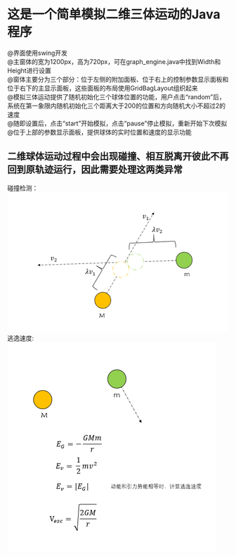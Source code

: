# 这是一个简单模拟二维三体运动的Java程序  
@界面使用swing开发  
@主窗体的宽为1200px，高为720px，可在graph_engine.java中找到Width和Height进行设置  
@窗体主要分为三个部分：位于左侧的附加面板、位于右上的控制参数显示面板和位于右下的主显示面板，这些面板的布局使用GridBagLayout组织起来  
@模拟三体运动提供了随机初始化三个球体位置的功能，用户点击“random”后，系统在第一象限内随机初始化三个距离大于200的位置和方向随机大小不超过2的速度  
@随即设置后，点击“start”开始模拟，点击“pause”停止模拟，重新开始下次模拟  
@位于上部的参数显示面板，提供球体的实时位置和速度的显示功能  
## 二维球体运动过程中会出现碰撞、相互脱离开彼此不再回到原轨迹运行，因此需要处理这两类异常  
碰撞检测：  
![crush](picture/预碰撞.png)  
逃逸速度:  
![EscSpeed](picture/逃逸速度.png)  
